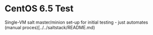 # CentOS 6.5 Test

Single-VM salt master/minion set-up for initial testing - just automates
(manual proces)[../../saltstack/README.md)


